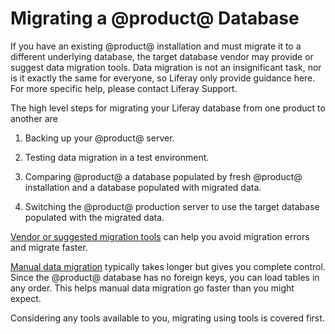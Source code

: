 # Migrating a @product@ Database [](id=migrating-a-product-database)

If you have an existing @product@ installation and must migrate it to
a different underlying database, the target database vendor may provide or
suggest data migration tools. Data migration is not an insignificant task, nor
is it exactly the same for everyone, so Liferay only provide guidance here. For
more specific help, please contact Liferay Support. 

The high level steps for migrating your Liferay database from one product to
another are

1.  Backing up your @product@ server. 

2.  Testing data migration in a test environment. 

3.  Comparing @product@ a database populated by fresh @product@ installation and
    a database populated with migrated data. 

4.  Switching the @product@ production server to use the target database 
    populated with the migrated data. 

[Vendor or suggested migration tools](/discover/deployment/-/knowledge_base/7-0/migrating-product-data-using-vendor-tools)
can help you avoid migration errors and migrate faster. 

[Manual data migration](/discover/deployment/-/knowledge_base/7-0/migrating-product-data-manually)
typically takes longer but gives you complete control. Since the @product@
database has no foreign keys, you can load tables in any order. This helps
manual data migration go faster than you might expect. 

Considering any tools available to you, migrating using tools is covered first. 
